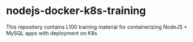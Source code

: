 # nodejs-docker-k8s-training
This repository contains L100 training material for containerizing NodeJS + MySQL apps with deployment on K8s
